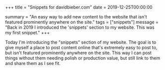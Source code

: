 +++
title = "Snippets for davidbieber.com"
date = 2019-12-25T00:00:00

summary = "An easy way to add new content to the website that isn't featured prominently anywhere on the site."
tags = ["snippets"]
message = "Back in 2019 I introduced the 'snippets' section to my website. This was my first snippet."
+++

Today I'm introducing the "snippets" section of my website. The goal is to give myself a place to post content online that's extremely easy to post to, but isn't featured prominently anywhere on the site. This way I can post things without them needing polish or production value, but still link to them and share them as I see fit.
